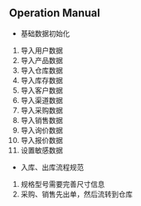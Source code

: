 ## Operation Manual

- 基础数据初始化
01. 导入用户数据
02. 导入产品数据
03. 导入仓库数据
04. 导入库存数据
05. 导入客户数据
06. 导入渠道数据
07. 导入采购数据
08. 导入销售数据
09. 导入询价数据
10. 导入报价数据
11. 设置敏感数据


- 入库、出库流程规范
1. 规格型号需要完善尺寸信息
2. 采购、销售先出单，然后流转到仓库
